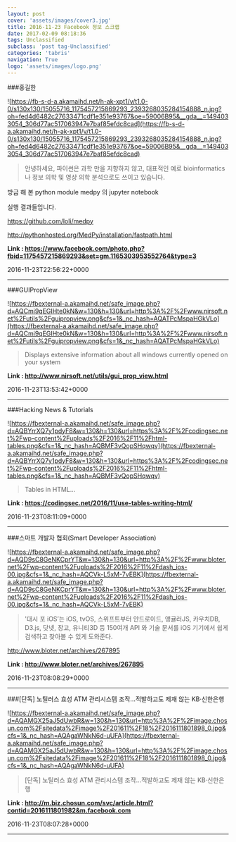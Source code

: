 ```yaml
---
layout: post
cover: 'assets/images/cover3.jpg'
title: 2016-11-23 Facebook 정보 스크랩
date: 2017-02-09 08:18:36
tags: Unclassified
subclass: 'post tag-Unclassified'
categories: 'tabris'
navigation: True
logo: 'assets/images/logo.png'
---
```


###홍길한

![https://fb-s-d-a.akamaihd.net/h-ak-xpt1/v/t1.0-0/s130x130/15055716_1175457215869293_2393268035284154888_n.jpg?oh=fed4d6482c27633471cdf1e351e93767&oe=59006B95&__gda__=1494033054_306d77ac517063947e7baf85efdc8cad](https://fb-s-d-a.akamaihd.net/h-ak-xpt1/v/t1.0-0/s130x130/15055716_1175457215869293_2393268035284154888_n.jpg?oh=fed4d6482c27633471cdf1e351e93767&oe=59006B95&__gda__=1494033054_306d77ac517063947e7baf85efdc8cad)

>안녕하세요,
파이썬은 과학 만을
지향하지 않고,
대표적인 예로 bioinformatics나 정보 의학 및
영상 의학 분석으로도 쓰이고  있습니다.

방금 해 본 python module medpy
의 jupyter notebook

실행 결과들입니다.

https://github.com/loli/medpy

http://pythonhosted.org/MedPy/installation/fastpath.html

**Link : <https://www.facebook.com/photo.php?fbid=1175457215869293&set=gm.1165303953552764&type=3>**

2016-11-23T22:56:22+0000

---

###GUIPropView

![https://fbexternal-a.akamaihd.net/safe_image.php?d=AQCmi9qEGIHte0kN&w=130&h=130&url=http%3A%2F%2Fwww.nirsoft.net%2Futils%2Fguipropview.png&cfs=1&_nc_hash=AQATPcMspaHGkVLo](https://fbexternal-a.akamaihd.net/safe_image.php?d=AQCmi9qEGIHte0kN&w=130&h=130&url=http%3A%2F%2Fwww.nirsoft.net%2Futils%2Fguipropview.png&cfs=1&_nc_hash=AQATPcMspaHGkVLo)

>Displays extensive information about all windows currently opened on your system

**Link : <http://www.nirsoft.net/utils/gui_prop_view.html>**

2016-11-23T13:53:42+0000

---

###Hacking News & Tutorials

![https://fbexternal-a.akamaihd.net/safe_image.php?d=AQBYrrXQ7y1pdyF8&w=130&h=130&url=https%3A%2F%2Fcodingsec.net%2Fwp-content%2Fuploads%2F2016%2F11%2Fhtml-tables.png&cfs=1&_nc_hash=AQBMF3vQopSHqwqv](https://fbexternal-a.akamaihd.net/safe_image.php?d=AQBYrrXQ7y1pdyF8&w=130&h=130&url=https%3A%2F%2Fcodingsec.net%2Fwp-content%2Fuploads%2F2016%2F11%2Fhtml-tables.png&cfs=1&_nc_hash=AQBMF3vQopSHqwqv)

>Tables in HTML...

**Link : <https://codingsec.net/2016/11/use-tables-writing-html/>**

2016-11-23T08:11:09+0000

---

###스마트 개발자 협회(Smart Developer Association)

![https://fbexternal-a.akamaihd.net/safe_image.php?d=AQD9sC8GeNKCprYT&w=130&h=130&url=http%3A%2F%2Fwww.bloter.net%2Fwp-content%2Fuploads%2F2016%2F11%2Fdash_ios-00.jpg&cfs=1&_nc_hash=AQCVk-L5xM-7vEBK](https://fbexternal-a.akamaihd.net/safe_image.php?d=AQD9sC8GeNKCprYT&w=130&h=130&url=http%3A%2F%2Fwww.bloter.net%2Fwp-content%2Fuploads%2F2016%2F11%2Fdash_ios-00.jpg&cfs=1&_nc_hash=AQCVk-L5xM-7vEBK)

>'대시 포 iOS’는 iOS, tvOS, 스위프트부터 안드로이드, 앵귤러JS, 카우치DB, D3.js, 닷넷, 장고, 유니티3D 등 150여개 API 와 기술 문서를 iOS 기기에서 쉽게 검색하고 찾아볼 수 있게 도와준다.

http://www.bloter.net/archives/267895

**Link : <http://www.bloter.net/archives/267895>**

2016-11-23T08:08:29+0000

---

###[단독] 노틸러스 효성 ATM 관리시스템 조작…적발하고도 제재 않는 KB·신한은행

![https://fbexternal-a.akamaihd.net/safe_image.php?d=AQAMGX25aJ5dUwbR&w=130&h=130&url=http%3A%2F%2Fimage.chosun.com%2Fsitedata%2Fimage%2F201611%2F18%2F2016111801898_0.jpg&cfs=1&_nc_hash=AQAgaWNkN6d-uUFA](https://fbexternal-a.akamaihd.net/safe_image.php?d=AQAMGX25aJ5dUwbR&w=130&h=130&url=http%3A%2F%2Fimage.chosun.com%2Fsitedata%2Fimage%2F201611%2F18%2F2016111801898_0.jpg&cfs=1&_nc_hash=AQAgaWNkN6d-uUFA)

>[단독] 노틸러스 효성 ATM 관리시스템 조작…적발하고도 제재 않는 KB·신한은행

**Link : <http://m.biz.chosun.com/svc/article.html?contid=2016111801982&m.facebook.com>**

2016-11-23T08:07:28+0000

---

